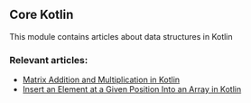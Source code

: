 ## Core Kotlin

This module contains articles about data structures in Kotlin

### Relevant articles:
- [Matrix Addition and Multiplication in Kotlin](https://www.baeldung.com/kotlin/matrix-addition-multiplication)
- [Insert an Element at a Given Position Into an Array in Kotlin](https://www.baeldung.com/kotlin/array-insert-item-chosen-index)

